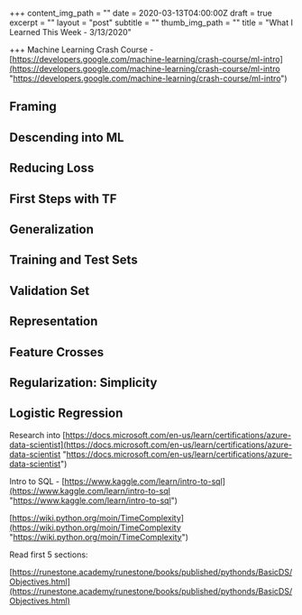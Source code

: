 +++
content_img_path = ""
date = 2020-03-13T04:00:00Z
draft = true
excerpt = ""
layout = "post"
subtitle = ""
thumb_img_path = ""
title = "What I Learned This Week - 3/13/2020"

+++
Machine Learning Crash Course - [https://developers.google.com/machine-learning/crash-course/ml-intro](https://developers.google.com/machine-learning/crash-course/ml-intro "https://developers.google.com/machine-learning/crash-course/ml-intro")

## Framing

## Descending into ML

## Reducing Loss

## First Steps with TF

## Generalization

## Training and Test Sets

## Validation Set

## Representation

## Feature Crosses

## Regularization: Simplicity

## Logistic Regression

Research into [https://docs.microsoft.com/en-us/learn/certifications/azure-data-scientist](https://docs.microsoft.com/en-us/learn/certifications/azure-data-scientist "https://docs.microsoft.com/en-us/learn/certifications/azure-data-scientist")

Intro to SQL - [https://www.kaggle.com/learn/intro-to-sql](https://www.kaggle.com/learn/intro-to-sql "https://www.kaggle.com/learn/intro-to-sql")

[https://wiki.python.org/moin/TimeComplexity](https://wiki.python.org/moin/TimeComplexity "https://wiki.python.org/moin/TimeComplexity")

Read first 5 sections:

[https://runestone.academy/runestone/books/published/pythonds/BasicDS/Objectives.html](https://runestone.academy/runestone/books/published/pythonds/BasicDS/Objectives.html)
